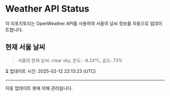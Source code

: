 
# Weather API Status

이 리포지토리는 OpenWeather API를 사용하여 서울의 날씨 정보를 자동으로 업데이트합니다.

## 현재 서울 날씨
> 서울의 현재 날씨: clear sky, 온도: -8.24°C, 습도: 73%

⏳ 업데이트 시간: 2025-02-12 22:13:23 (UTC)

---
자동 업데이트 봇에 의해 관리됩니다.
